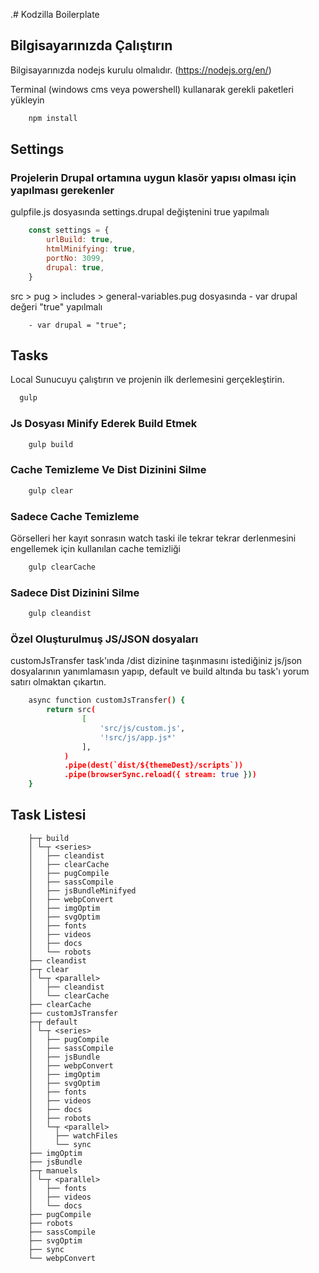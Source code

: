 .# Kodzilla Boilerplate

## Bilgisayarınızda Çalıştırın

Bilgisayarınızda nodejs kurulu olmalıdır. (https://nodejs.org/en/)

Terminal (windows cms veya powershell) kullanarak gerekli paketleri yükleyin

```bash
	npm install
```

## Settings

### **Projelerin Drupal ortamına uygun klasör yapısı olması için yapılması gerekenler**

gulpfile.js dosyasında settings.drupal değiştenini true yapılmalı

```javascript
	const settings = {
		urlBuild: true,
		htmlMinifying: true,
		portNo: 3099,
		drupal: true,
	}
```

src > pug > includes > general-variables.pug dosyasında - var drupal değeri "true" yapılmalı

```pug
	- var drupal = "true";
```

## Tasks

Local Sunucuyu çalıştırın ve projenin ilk derlemesini gerçekleştirin.

```bash
  gulp
```

### **Js Dosyası Minify Ederek Build Etmek**

```bash
    gulp build
```

### **Cache Temizleme Ve Dist Dizinini Silme**

```bash
    gulp clear
```

### **Sadece Cache Temizleme**

Görselleri her kayıt sonrasın watch taski ile tekrar tekrar derlenmesini engellemek için kullanılan cache temizliği

```bash
    gulp clearCache
```

### **Sadece Dist Dizinini Silme**

```bash
    gulp cleandist
```

### **Özel Oluşturulmuş JS/JSON dosyaları**

customJsTransfer task'ında /dist dizinine taşınmasını istediğiniz js/json dosyalarının yanımlamasın yapıp, default ve build altında bu task'ı yorum satırı olmaktan çıkartın.

```bash
	async function customJsTransfer() {
		return src(
				[
					'src/js/custom.js',
					'!src/js/app.js*'
				],
			)
			.pipe(dest(`dist/${themeDest}/scripts`))
			.pipe(browserSync.reload({ stream: true }))
	}
```

## Task Listesi

```text
	├─┬ build
	│ └─┬ <series>
	│   ├── cleandist
	│   ├── clearCache
	│   ├── pugCompile
	│   ├── sassCompile
	│   ├── jsBundleMinifyed
	│   ├── webpConvert
	│   ├── imgOptim
	│   ├── svgOptim
	│   ├── fonts
	│   ├── videos
	│   ├── docs
	│   └── robots
	├── cleandist
	├─┬ clear
	│ └─┬ <parallel>
	│   ├── cleandist
	│   └── clearCache
	├── clearCache
	├── customJsTransfer
	├─┬ default
	│ └─┬ <series>
	│   ├── pugCompile
	│   ├── sassCompile
	│   ├── jsBundle
	│   ├── webpConvert
	│   ├── imgOptim
	│   ├── svgOptim
	│   ├── fonts
	│   ├── videos
	│   ├── docs
	│   ├── robots
	│   └─┬ <parallel>
	│     ├── watchFiles
	│     └── sync
	├── imgOptim
	├── jsBundle
	├─┬ manuels
	│ └─┬ <parallel>
	│   ├── fonts
	│   ├── videos
	│   └── docs
	├── pugCompile
	├── robots
	├── sassCompile
	├── svgOptim
	├── sync
	└── webpConvert
```
